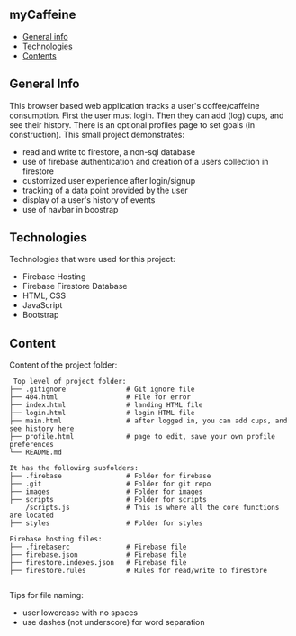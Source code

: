 ## myCaffeine
* [General info](#general-info)
* [Technologies](#technologies)
* [Contents](#content)

## General Info
This browser based web application tracks a user's coffee/caffeine consumption. 
First the user must login.  Then they can add (log) cups, and see their history.
There is an optional profiles page to set goals (in construction).
This small project demonstrates:
* read and write to firestore, a non-sql database
* use of firebase authentication and creation of a users collection in firestore
* customized user experience after login/signup
* tracking of a data point provided by the user
* display of a user's history of events
* use of navbar in boostrap

	
## Technologies
Technologies that were used for this project:
* Firebase Hosting
* Firebase Firestore Database
* HTML, CSS
* JavaScript
* Bootstrap 
	
## Content
Content of the project folder:

```
 Top level of project folder: 
├── .gitignore               # Git ignore file
├── 404.html                 # File for error
├── index.html               # landing HTML file
├── login.html               # login HTML file
├── main.html                # after logged in, you can add cups, and see history here
├── profile.html             # page to edit, save your own profile preferences
└── README.md

It has the following subfolders:
├── .firebase                # Folder for firebase
├── .git                     # Folder for git repo
├── images                   # Folder for images
├── scripts                  # Folder for scripts
    /scripts.js              # This is where all the core functions are located
├── styles                   # Folder for styles

Firebase hosting files: 
├── .firebaserc              # Firebase file
├── firebase.json            # Firebase file
├── firestore.indexes.json   # Firebase file
├── firestore.rules          # Rules for read/write to firestore


```

Tips for file naming:
* user lowercase with no spaces
* use dashes (not underscore) for word separation


